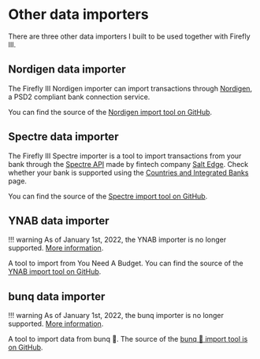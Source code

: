# Other data importers

There are three other data importers I built to be used together with Firefly III.

## Nordigen data importer

The Firefly III Nordigen importer can import transactions through [Nordigen](https://nordigen.com/en/), a PSD2 compliant bank connection service.

You can find the source of the [Nordigen import tool on GitHub](https://github.com/firefly-iii/nordigen-importer).

## Spectre data importer

The Firefly III Spectre importer is a tool to import transactions from your bank through the [Spectre API](https://www.saltedge.com/products/spectre) made by fintech company [Salt Edge](https://www.saltedge.com/). Check whether your bank is supported using the [Countries and Integrated Banks](https://www.saltedge.com/products/spectre/countries) page.

You can find the source of the [Spectre import tool on GitHub](https://github.com/firefly-iii/spectre-importer).

## YNAB data importer

!!! warning
    As of January 1st, 2022, the YNAB importer is no longer supported. [More information](https://github.com/firefly-iii/firefly-iii/issues/5161).

A tool to import from You Need A Budget. You can find the source of the [YNAB import tool on GitHub](https://github.com/firefly-iii/ynab-importer).

## bunq data importer

!!! warning
    As of January 1st, 2022, the bunq importer is no longer supported. [More information](https://github.com/firefly-iii/firefly-iii/issues/5161).

A tool to import data from bunq 🌈. The source of the [bunq 🌈 import tool is on GitHub](https://github.com/firefly-iii/bunq-importer).
